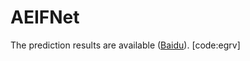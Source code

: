 # AEIFNet
The prediction results are available ([Baidu](https://pan.baidu.com/s/1hzsYRNgaIQVfdxIn3DHGUQ)). [code:egrv]
